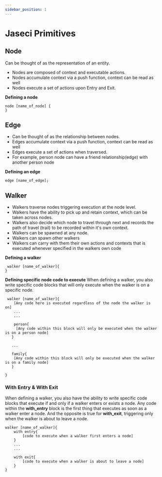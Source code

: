 ```yaml
---
sidebar_position: 1
---
```


# Jaseci Primitives

## Node

Can be thought of as the representation of an entity.
- Nodes are composed of context and executable actions.
- Nodes accumulate context via a push function, context can be read as well
- Nodes execute a set of actions upon Entry and Exit.

**Defining a node**
```jac
node [name_of_node] {
}
```


## Edge

- Can be thought of as the relationship between nodes.
- Edges accumulate context via a push function, context can be read as well
- Edges execute a set of actions when traversed.
- For example, person node can have a friend relationship(edge) with another person node

**Defining an edge**

```jac
edge [name_of_edge];
```

## Walker
- Walkers traverse nodes triggering execution at the node level.
- Walkers have the ability to pick up and retain context, which can be taken across nodes.
- Walkers also decide which node to travel through next and records the path of travel (trail) to be recorded within it's own context.
- Walkers can be spawned at any node.
- Walkers can spawn other walkers
- Walkers can carry with them their own actions and contexts that is executed whenever specified in the walkers own code

**Defining a walker**
```jac
 walker [name_of_walker]{
}
```

**Defining specific node code to execute**
When defining a walker, you also write specific code blocks that will only execute when the walker is on a specific node.

```jac
 walker [name_of_walker]{
    [Any code here is executed regardless of the node the walker is on]
    ...
    ...

    person{
     [Any code within this block will only be executed when the walker is on a person node]
   }

   ...

   family{
    [Any code within this block will only be executed when the walker is on a family node]
   }

}
```

### With Entry & With Exit

When defining a walker, you also have the ability to write specific code blocks that execute if and only if a walker enters or exists a node. Any code within the **with_entry** block is the first thing that executes as soon as a walker enter a node. And the opposite is true for **with_exit**, triggering only when the walker is about to leave a node.

```jac
walker [name_of_walker]{
    with entry{
        [code to execute when a walker first enters a node]
    }
    ...
    ...

    with exit{
        [code to execute when a walker is about to leave a node]
    }
}
```
